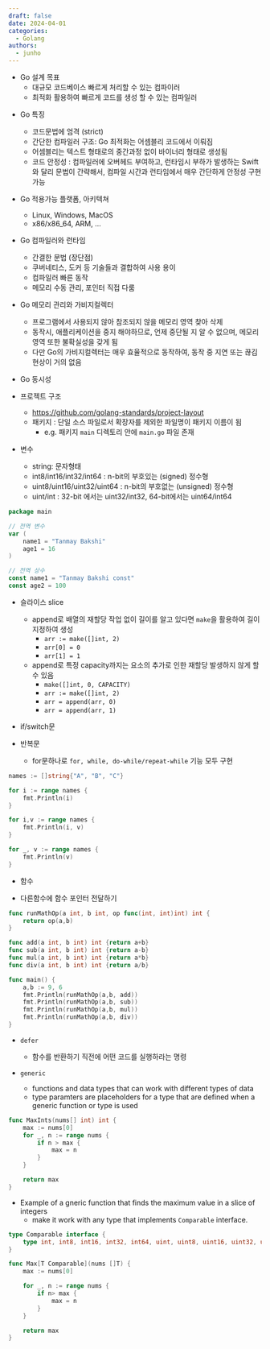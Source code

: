 ```yaml
---
draft: false
date: 2024-04-01
categories:
  - Golang
authors:
  - junho
---
```


- Go 설계 목표
	- 대규모 코드베이스 빠르게 처리할 수 있는 컴파이러
	- 최적화 활용하여 빠르게 코드를 생성 할 수 있는 컴파일러

<!-- more -->

- Go 특징
	- 코드문법에 엄격 (strict)
	- 간단한 컴파일러 구조: Go 최적화는 어셈블리 코드에서 이뤄짐
	- 어셈블리는 텍스트 형태로의 중간과정 없이 바이너리 형태로 생성됨
	- 코드 안정성 : 컴파일러에 오버헤드 부여하고, 런타임시 부하가 발생하는 Swift와 달리
		문법이 간략해서, 컴파일 시간과 런타임에서 매우 간단하게 안정성 구현가능


- Go 적용가능 플랫폼, 아키텍쳐
	- Linux, Windows, MacOS
	- x86/x86_64, ARM, ...

- Go 컴파일러와 런타임
	- 간결한 문법 (장단점)
	- 쿠버네티스, 도커 등 기술들과 결합하여 사용 용이
	- 컴파일러 빠른 동작
	- 메모리 수동 관리, 포인터 직접 다룸

- Go 메모리 관리와 가비지컬렉터
	- 프로그램에서 사용되지 않아 참조되지 않을 메모리 영역 찾아 삭제
	- 동작시, 애플리케이션을 중지 해야하므로, 언제 중단될 지 알 수 없으며, 메모리영역 또한 불확실성을 갖게 됨
	- 다만 Go의 가비지컬렉터는 매우 효율적으로 동작하여, 동작 중 지연 또는 끊김 현상이 거의 없음

- Go 동시성

- 프로젝트 구조
	- https://github.com/golang-standards/project-layout
	- 패키지 : 단일 소스 파일로서 확장자를 제외한 파일명이 패키지 이름이 됨
		- e.g. 패키지 `main` 디렉토리 안에 `main.go` 파일 존재

- 변수
	- string: 문자형태
	- int8/int16/int32/int64 : n-bit의 부호있는 (signed) 정수형
	- uint8/uint16/uint32/uint64 : n-bit의 부호없는 (unsigned) 정수형
	- uint/int : 32-bit 에서는 uint32/int32, 64-bit에서는 uint64/int64

```go
package main

// 전역 변수
var (
	name1 = "Tanmay Bakshi"
	age1 = 16
)

// 전역 상수
const name1 = "Tanmay Bakshi const"
const age2 = 100
```


- 슬라이스 slice
	- append로 배열의 재할당 작업 없이 길이를 알고 있다면 `make`을 활용하여 길이지정하여 생성
		- `arr := make([]int, 2)`
		- `arr[0] = 0`
		- `arr[1] = 1`
	- append로 특정 capacity까지는 요소의 추가로 인한 재할당 발생하지 않게 할 수 있음
		- `make([]int, 0, CAPACITY)`
		- `arr := make([]int, 2)`
		- `arr = append(arr, 0)`
		- `arr = append(arr, 1)`

- if/switch문

- 반복문
	- for문하나로 `for, while, do-while/repeat-while` 기능 모두 구현

```go
names := []string{"A", "B", "C"}

for i := range names {
	fmt.Println(i)
}

for i,v := range names {
	fmt.Println(i, v)
}

for _, v := range names {
	fmt.Println(v)
}
```

- 함수

- 다른함수에 함수 포인터 전달하기

```go
func runMathOp(a int, b int, op func(int, int)int) int {
	return op(a,b)
}

func add(a int, b int) int {return a+b}
func sub(a int, b int) int {return a-b}
func mul(a int, b int) int {return a*b}
func div(a int, b int) int {return a/b}

func main() {
	a,b := 9, 6
	fmt.Println(runMathOp(a,b, add))
	fmt.Println(runMathOp(a,b, sub))
	fmt.Println(runMathOp(a,b, mul))
	fmt.Println(runMathOp(a,b, div))
}

```

- `defer`
	- 함수를 반환하기 직전에 어떤 코드를 실행하라는 명령


- `generic`
	- functions and data types that can work with different types of data
	- type paramters are placeholders for a type that are defined when a generic function or type is used

```go
func MaxInts(nums[] int) int {
	max := nums[0]
	for _, n := range nums {
		if n > max {
			max = n
		}
	}

	return max
}
```

- Example of a gneric function that finds the maximum value in a slice of integers
	- make it work with any type that implements `Comparable` interface.

```go
type Comparable interface {
	type int, int8, int16, int32, int64, uint, uint8, uint16, uint32, uint64, float32, float64, string
}

func Max[T Comparable](nums []T) {
	max := nums[0]

	for _, n := range nums {
		if n> max {
			max = n
		}
	}

	return max
}
```




